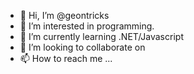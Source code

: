 - 👋 Hi, I’m @geontricks
- 👀 I’m interested in programming.
- 🌱 I’m currently learning .NET/Javascript
- 💞️ I’m looking to collaborate on 
- 📫 How to reach me ...

<!---
geontricks/geontricks is a ✨ special ✨ repository because its `README.md` (this file) appears on your GitHub profile.
You can click the Preview link to take a look at your changes.
--->

